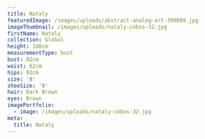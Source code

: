 ```yaml
---
title: Nataly
featuredImage: /images/uploads/abstract-analog-art-390089.jpg
imageThumbnail: /images/uploads/nataly-cobos-32.jpg
firstName: Nataly
collection: Global
height: 180cm
measurementType: bust
bust: 92cm
waist: 62cm
hips: 92cm
size: '8'
shoeSize: '9'
hair: Dark Brown
eyes: Brown
imagePortfolio:
  - image: /images/uploads/nataly-cobos-32.jpg
meta:
  title: Nataly
---
```


